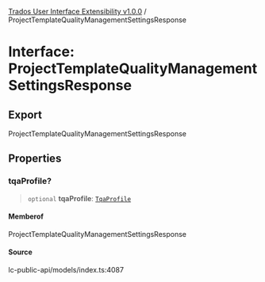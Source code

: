 [Trados User Interface Extensibility v1.0.0](../wiki/globals) / ProjectTemplateQualityManagementSettingsResponse

# Interface: ProjectTemplateQualityManagementSettingsResponse

## Export

ProjectTemplateQualityManagementSettingsResponse

## Properties

### tqaProfile?

> `optional` **tqaProfile**: [`TqaProfile`](../wiki/Interface.TqaProfile)

#### Memberof

ProjectTemplateQualityManagementSettingsResponse

#### Source

lc-public-api/models/index.ts:4087

